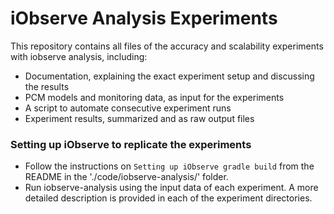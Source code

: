 # iObserve Analysis Experiments
This repository contains all files of the accuracy and scalability experiments with iobserve analysis, including:
 - Documentation, explaining the exact experiment setup and discussing the results
 - PCM models and monitoring data, as input for the experiments
 - A script to automate consecutive experiment runs
 - Experiment results, summarized and as raw output files

### Setting up iObserve to replicate the experiments
 - Follow the instructions on `Setting up iObserve gradle build` from the README in the './code/iobserve-analysis/' 
 folder.
 - Run iobserve-analysis using the input data of each experiment. 
 A more detailed description is provided in each of the experiment directories.